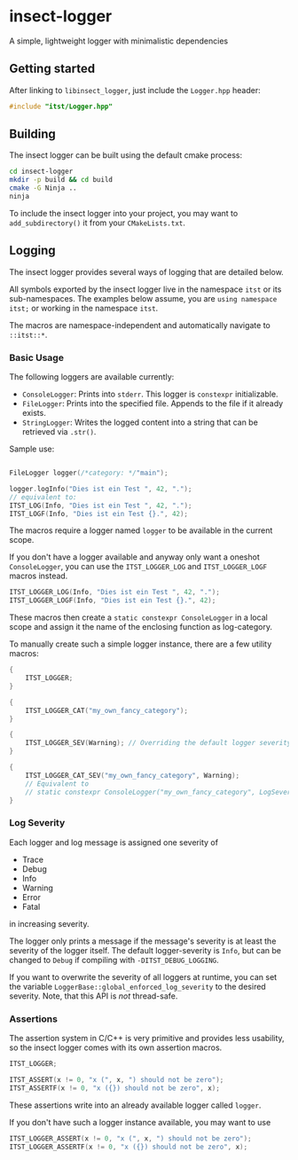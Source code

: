 # insect-logger
A simple, lightweight logger with minimalistic dependencies

## Getting started

After linking to `libinsect_logger`, just include the `Logger.hpp` header:

```C++
#include "itst/Logger.hpp"
```

## Building

The insect logger can be built using the default cmake process:

```Bash
cd insect-logger
mkdir -p build && cd build
cmake -G Ninja ..
ninja
```

To include the insect logger into your project, you may want to `add_subdirectory()` it from your `CMakeLists.txt`.

## Logging

The insect logger provides several ways of logging that are detailed below.

All symbols exported by the insect logger live in the namespace `itst` or its sub-namespaces.
The examples below assume, you are `using namespace itst;` or working in the namespace `itst`.

The macros are namespace-independent and automatically navigate to `::itst::*`.

### Basic Usage

The following loggers are available currently:

- `ConsoleLogger`: Prints into `stderr`. This logger is `constexpr` initializable.
- `FileLogger`: Prints into the specified file. Appends to the file if it already exists.
- `StringLogger`: Writes the logged content into a string that can be retrieved via `.str()`.

Sample use:

```C++

FileLogger logger(/*category: */"main");

logger.logInfo("Dies ist ein Test ", 42, ".");
// equivalent to:
ITST_LOG(Info, "Dies ist ein Test ", 42, ".");
ITST_LOGF(Info, "Dies ist ein Test {}.", 42);
```

The macros require a logger named `logger` to be available in the current scope.

If you don't have a logger available and anyway only want a oneshot `ConsoleLogger`, you can use the `ITST_LOGGER_LOG` and `ITST_LOGGER_LOGF` macros instead.

```C++
ITST_LOGGER_LOG(Info, "Dies ist ein Test ", 42, ".");
ITST_LOGGER_LOGF(Info, "Dies ist ein Test {}.", 42);
```

These macros then create a `static constexpr ConsoleLogger` in a local scope and assign it the name of the enclosing function as log-category.

To manually create such a simple logger instance, there are a few utility macros:

```C++
{
    ITST_LOGGER;
}

{
    ITST_LOGGER_CAT("my_own_fancy_category");
}

{
    ITST_LOGGER_SEV(Warning); // Overriding the default logger severity
}

{
    ITST_LOGGER_CAT_SEV("my_own_fancy_category", Warning); 
    // Equivalent to
    // static constexpr ConsoleLogger("my_own_fancy_category", LogSeverity::Warning);
}
```

### Log Severity

Each logger and log message is assigned one severity of

- Trace
- Debug
- Info
- Warning
- Error
- Fatal

in increasing severity.

The logger only prints a message if the message's severity is at least the severity of the logger itself.
The default logger-severity is `Info`, but can be changed to `Debug` if compiling with `-DITST_DEBUG_LOGGING`.

If you want to overwrite the severity of all loggers at runtime, you can set the variable `LoggerBase::global_enforced_log_severity` to the desired severity.
Note, that this API is *not* thread-safe.

### Assertions

The assertion system in C/C++ is very primitive and provides less usability, so the insect logger comes with its own assertion macros.

```C++
ITST_LOGGER;

ITST_ASSERT(x != 0, "x (", x, ") should not be zero");
ITST_ASSERTF(x != 0, "x ({}) should not be zero", x);
```

These assertions write into an already available logger called `logger`.

If you don't have such a logger instance available, you may want to use

```C++
ITST_LOGGER_ASSERT(x != 0, "x (", x, ") should not be zero");
ITST_LOGGER_ASSERTF(x != 0, "x ({}) should not be zero", x);
```
